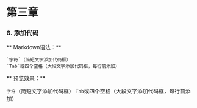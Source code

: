 # 第三章
### 6. 添加代码

** Markdown语法：**  

	`字符`（简短文字添加代码框）
	`Tab`或四个空格（大段文字添加代码框，每行前添加）

** 预览效果：**  

`字符`（简短文字添加代码框）
`Tab`或四个空格（大段文字添加代码框，每行前添加）
